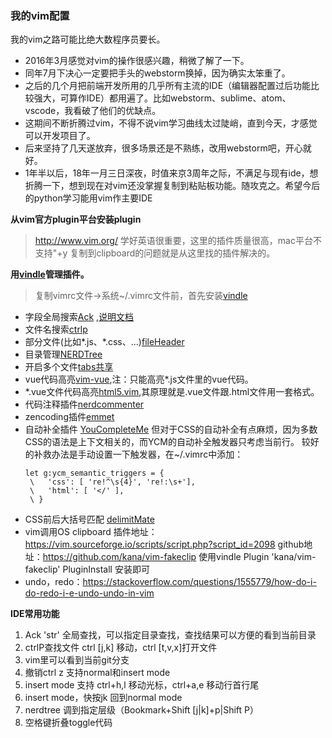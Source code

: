 ### 我的vim配置

我的vim之路可能比绝大数程序员要长。

- 2016年3月感觉对vim的操作很感兴趣，稍微了解了一下。
- 同年7月下决心一定要把手头的webstorm换掉，因为确实太笨重了。
- 之后的几个月把前端开发所用的几乎所有主流的IDE（编辑器配置过后功能比较强大，可算作IDE）都用遍了。比如webstorm、sublime、atom、vscode，我看破了他们的优缺点。
- 这期间不断折腾过vim，不得不说vim学习曲线太过陡峭，直到今天，才感觉可以开发项目了。
- 后来坚持了几天遂放弃，很多场景还是不熟练，改用webstorm吧，开心就好。
- 1年半以后，18年一月三日深夜，时值来京3周年之际，不满足与现有ide，想折腾一下，想到现在对vim还没掌握复制到粘贴板功能。随攻克之。希望今后的python学习能用vim作主要IDE

**从vim官方plugin平台安装plugin**
> http://www.vim.org/ 学好英语很重要，这里的插件质量很高，mac平台不支持"+y 复制到clipboard的问题就是从这里找的插件解决的。

**用[vindle](https://github.com/VundleVim/Vundle.vim)管理插件。**
>复制vimrc文件->系统~/.vimrc文件前，首先安装[vindle](https://github.com/VundleVim/Vundle.vim)

- 字段全局搜索[Ack](https://github.com/mileszs/ack.vim) ,[说明文档](http://harttle.com/2015/12/21/vim-search.html)
- 文件名搜索[ctrlp](https://github.com/kien/ctrlp.vim)
- 部分文件(比如*.js、*.css、...)[fileHeader](https://github.com/alpertuna/vim-header)
- 目录管理[NERDTree](https://github.com/scrooloose/nerdtree)
- 开启多个文件[tabs共享](https://github.com/jistr/vim-nerdtree-tabs)
- vue代码高亮[vim-vue](https://github.com/posva/vim-vue),注：只能高亮*.js文件里的vue代码。
- *.vue文件代码高亮[html5.vim](https://github.com/othree/html5.vim),其原理就是.vue文件跟.html文件用一套格式。
- 代码注释插件[nerdcommenter](https://github.com/scrooloose/nerdcommenter)
- zencoding插件[emmet](https://github.com/mattn/emmet-vim)
- 自动补全插件 [YouCompleteMe](https://github.com/Valloric/YouCompleteMe)
  但对于CSS的自动补全有点麻烦，因为多数CSS的语法是上下文相关的，而YCM的自动补全触发器只考虑当前行。 较好的补救办法是手动设置一下触发器，在~/.vimrc中添加：
   ```
   let g:ycm_semantic_triggers = {
    \   'css': [ 're!^\s{4}', 're!:\s+'],
    \   'html': [ '</' ],
    \ }
    ```
- CSS前后大括号匹配 [delimitMate](https://github.com/Raimondi/delimitMate) 
- vim调用OS clipboard
  插件地址：https://vim.sourceforge.io/scripts/script.php?script_id=2098
  github地址：https://github.com/kana/vim-fakeclip
  使用vindle  Plugin 'kana/vim-fakeclip' PluginInstall 安装即可
- undo，redo：https://stackoverflow.com/questions/1555779/how-do-i-do-redo-i-e-undo-undo-in-vim

**IDE常用功能**

1. Ack 'str' 全局查找，可以指定目录查找，查找结果可以方便的看到当前目录
2. ctrlP查找文件 ctrl [j,k] 移动，ctrl [t,v,x]打开文件
3. vim里可以看到当前git分支
4. 撤销ctrl z 支持normal和insert mode
5. insert mode 支持 ctrl+h,l 移动光标，ctrl+a,e 移动行首行尾
6. insert mode，快按jk 回到normal mode
7. nerdtree 调到指定层级（Bookmark+Shift [j|k]+p|Shift P）
8. 空格键折叠toggle代码
